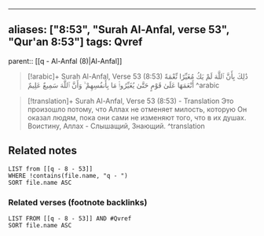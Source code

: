 
---
aliases: ["8:53", "Surah Al-Anfal, verse 53", "Qur'an 8:53"]
tags: Qvref
---

parent:: [[q - Al-Anfal (8)|Al-Anfal]]

> [!arabic]+ Surah Al-Anfal, Verse 53 (8:53)
> <span class="quran-arabic">ذَٰلِكَ بِأَنَّ ٱللَّهَ لَمْ يَكُ مُغَيِّرًا نِّعْمَةً أَنْعَمَهَا عَلَىٰ قَوْمٍ حَتَّىٰ يُغَيِّرُوا۟ مَا بِأَنفُسِهِمْ ۙ وَأَنَّ ٱللَّهَ سَمِيعٌ عَلِيمٌ</span>
^arabic

> [!translation]+ Surah Al-Anfal, Verse 53 (8:53) - Translation
> Это произошло потому, что Аллах не отменяет милость, которую Он оказал людям, пока они сами не изменяют того, что в их душах. Воистину, Аллах - Слышащий, Знающий.
^translation



## Related notes
```dataview
LIST from [[q - 8 - 53]]
WHERE !contains(file.name, "q - ")
SORT file.name ASC
```

### Related verses (footnote backlinks)
```dataview
LIST FROM [[q - 8 - 53]] AND #Qvref
SORT file.name ASC
```

